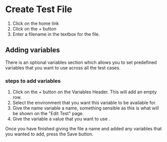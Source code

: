 # Create Test File

 1. Click on the home link
 2. Click on the + button
 3. Enter a filename in the textbox for the file.
 
## Adding variables

There is an optional variables section which allows you to set predefined variables that you want to use across all the test cases. 

### steps to add variables

 1. Click on the + button on the Variables Header. This will add an empty row.
 2. Select the environment that you want this variable to be available for.
 3. Give the name variable a name, something sensible as this is what will be shown on the "Edit Test" page.
 4. Give the variable a value that you want to use .


Once you have finished giving the file a name and added any variables that you wanted to add, press the Save button.

